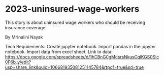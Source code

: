 # 2023-uninsured-wage-workers
This story is about uninsured wage workers who should be receiving insurance coverage.

By Mrinalini Nayak 

Tech Requirements:
Create jupyter notebook. 
Import pandas in the jupyter notebook.
Import data from excel sheet. 
Link to data: https://docs.google.com/spreadsheets/d/1hCBnG0gMcsrsNkusCqlKGS0Slc0F6b_y/edit?usp=share_link&ouid=106681935081251145784&rtpof=true&sd=true


